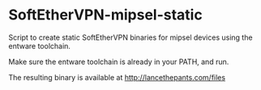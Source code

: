 SoftEtherVPN-mipsel-static
==========================

Script to create static SoftEtherVPN binaries for mipsel devices using the entware toolchain.

Make sure the entware toolchain is already in your PATH, and run.

The resulting binary is available at http://lancethepants.com/files
